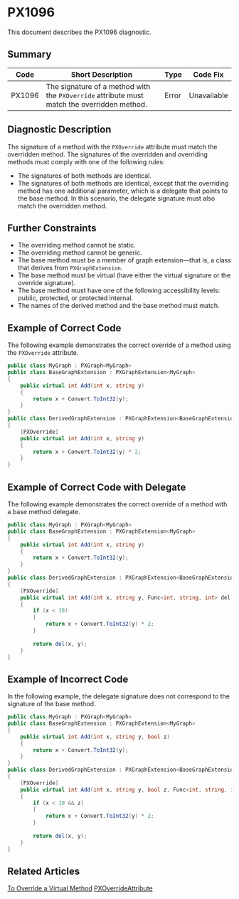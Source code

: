 # PX1096
This document describes the PX1096 diagnostic.

## Summary

| Code   | Short Description                                                                     | Type  | Code Fix    | 
| ------ | ------------------------------------------------------------------------------------- | ----- | ----------- | 
| PX1096 | The signature of a method with the `PXOverride` attribute must match the overridden method. | Error | Unavailable | 

## Diagnostic Description
The signature of a method with the `PXOverride` attribute must match the overridden method.
The signatures of the overridden and overriding methods must comply with one of the following rules:
* The signatures of both methods are identical.
* The signatures of both methods are identical, except that the overriding method has one additional parameter, which is a delegate that points to the base method. In this scenario, the delegate signature must also match the overridden method.

## Further Constraints
* The overriding method cannot be static.
* The overriding method cannot be generic.
* The base method must be a member of graph extension—that is, a class that derives from `PXGraphExtension`.
* The base method must be virtual (have either the virtual signature or the override signature).
* The base method must have one of the following accessibility levels: public, protected, or protected internal.
* The names of the derived method and the base method must match.


## Example of Correct Code
The following example demonstrates the correct override of a method using the `PXOverride` attribute.
```C#
public class MyGraph : PXGraph<MyGraph>
public class BaseGraphExtension : PXGraphExtension<MyGraph>
{
	public virtual int Add(int x, string y)
	{
		return x + Convert.ToInt32(y);
	}
}
public class DerivedGraphExtension : PXGraphExtension<BaseGraphExtension, MyGraph>
{
	[PXOverride]
	public virtual int Add(int x, string y)
	{
		return x + Convert.ToInt32(y) * 2;
	}
}
```

## Example of Correct Code with Delegate
The following example demonstrates the correct override of a method with a base method delegate.
```C#
public class MyGraph : PXGraph<MyGraph>
public class BaseGraphExtension : PXGraphExtension<MyGraph>
{
	public virtual int Add(int x, string y)
	{
		return x + Convert.ToInt32(y);
	}
}
public class DerivedGraphExtension : PXGraphExtension<BaseGraphExtension, MyGraph>
{
	[PXOverride]
	public virtual int Add(int x, string y, Func<int, string, int> del)
	{
		if (x < 10)
		{
			return x + Convert.ToInt32(y) * 2;
		}
		
		return del(x, y);
	}
}
```

## Example of Incorrect Code
In the following example, the delegate signature does not correspond to the signature of the base method.

```C#
public class MyGraph : PXGraph<MyGraph>
public class BaseGraphExtension : PXGraphExtension<MyGraph>
{
	public virtual int Add(int x, string y, bool z)
	{
		return x + Convert.ToInt32(y);
	}
}
public class DerivedGraphExtension : PXGraphExtension<BaseGraphExtension, MyGraph>
{
	[PXOverride]
	public virtual int Add(int x, string y, bool z, Func<int, string, int> del)
	{
		if (x < 10 && z)
		{
			return x + Convert.ToInt32(y) * 2;
		}
		
		return del(x, y);
	}
}
```

## Related Articles

[To Override a Virtual Method](https://help.acumatica.com/Help?ScreenId=ShowWiki&pageid=6fa2a444-17b4-42f9-9e6a-64e85167626a)
[PXOverrideAttribute](https://help.acumatica.com/wiki/ShowWiki.aspx?pageid=4bd32f02-a673-3a01-1748-33a54f3cd035)
